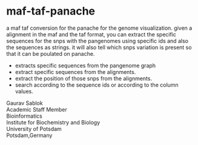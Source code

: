 # maf-taf-panache
a maf taf conversion for the panache for the genome visualization. given a alignment in the maf and the taf format, you can extract the specific sequences for the snps with the pangenomes using specific ids and also the sequences as strings. it will also tell which snps variation is present so that it can be poulated on panache.

- extracts specific sequences from the pangenome graph 
- extract specific sequences from the alignments.
- extract the position of those snps from the alignments.
- search according to the sequence ids or according to the column values. 

Gaurav Sablok \
Academic Staff Member \
Bioinformatics \
Institute for Biochemistry and Biology \
University of Potsdam \
Potsdam,Germany
